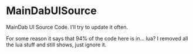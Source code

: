 # MainDabUISource
MainDab UI Source Code. I'll try to update it often.

For some reason it says that 94% of the code here is in... lua? I removed all the lua stuff and still shows, just ignore it.
